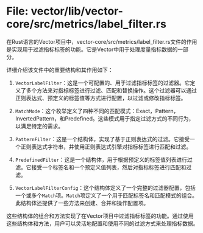 # File: vector/lib/vector-core/src/metrics/label_filter.rs

在Rust语言的Vector项目中，vector-core/src/metrics/label_filter.rs文件的作用是实现用于过滤指标标签的功能。它是Vector中用于处理度量指标数据的一部分。

详细介绍该文件中的重要结构和其作用如下：

1. `VectorLabelFilter`：这是一个可配置的、用于过滤指标标签的过滤器。它定义了多个方法来对指标标签进行过滤、匹配和替换操作。这个过滤器可以通过正则表达式、预定义的标签值等方式进行配置，以过滤或修改指标标签。

2. `MatchMode`：这个枚举定义了四种不同的匹配模式：Exact，Pattern，InvertedPattern，和Predefined。这些模式用于指定过滤方式的不同行为，以满足特定的需求。

3. `PatternFilter`：这是一个结构体，实现了基于正则表达式的过滤。它接受一个正则表达式字符串，并使用正则表达式引擎对指标标签进行匹配和过滤。

4. `PredefinedFilter`：这是一个结构体，用于根据预定义的标签值列表进行过滤。它接受一个标签名和一个预定义值列表，然后对指标标签进行匹配和过滤。

5. `VectorLabelFilterConfig`：这个结构体定义了一个完整的过滤器配置，包括一个或多个`Match`项。`Match`项定义了一个用于匹配标签名和匹配模式的组合。此结构体还提供了一些方法来创建、合并和操作配置项。

这些结构体的组合和方法实现了在Vector项目中过滤指标标签的功能。通过使用这些结构体和方法，用户可以灵活地配置和使用不同的过滤方式来处理指标数据。

